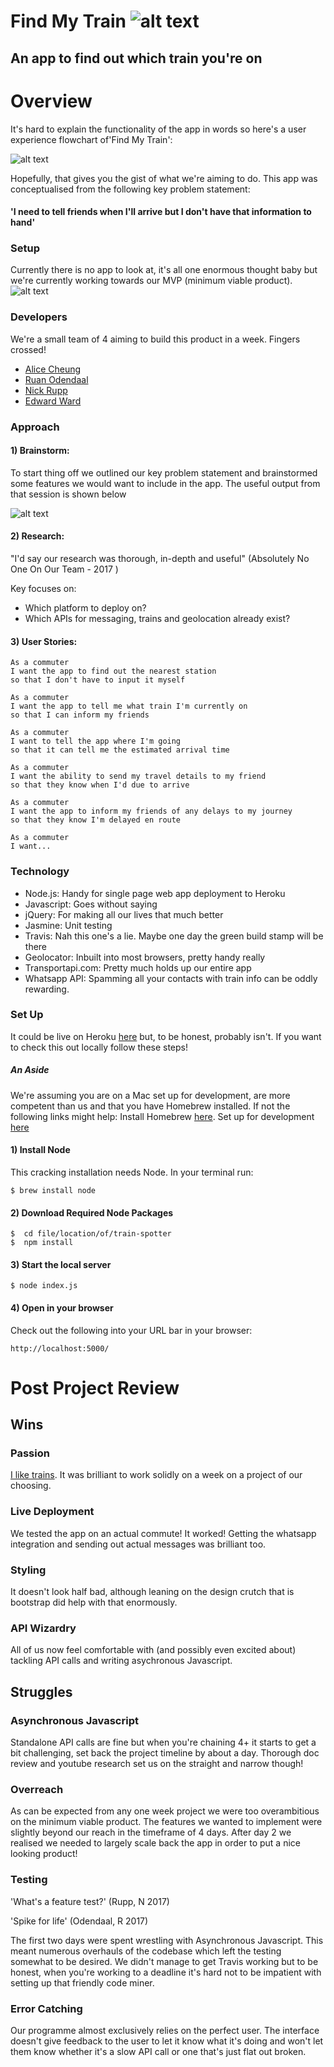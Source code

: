 # Find My Train ![alt text](https://travis-ci.org/whatsrupp/train-spotter.svg?branch=master 'travis build stamp')
## An app to find out which train you're on

# Overview
It's hard to explain the functionality of the app in words so here's a user experience flowchart of'Find My Train':

![alt text](/docs/images/flowchart.png 'mockup')

Hopefully, that gives you the gist of what we're aiming to do. This app was conceptualised from the following key problem statement:

#### 'I need to tell friends when I'll arrive but I don't have that information to hand'

### Setup
Currently there is no app to look at, it's all one enormous thought baby but we're currently working towards our MVP (minimum viable product).
![alt text](/docs/images/mvp.png 'mvp function list')

### Developers
We're a small team of 4 aiming to build this product in a week. Fingers crossed!

- [Alice Cheung](https://github.com/Alicespyglass)
- [Ruan Odendaal](https://github.com/ruanodendaal)
- [Nick Rupp](https://github.com/whatsrupp)
- [Edward Ward](https://github.com/edwardwardward)

### Approach
#### 1) Brainstorm:
To start thing off we outlined our key problem statement and brainstormed some features we would want to include in the app. The useful output from that session is shown below

![alt text](/docs/images/mindmap.png 'mindmap')

#### 2) Research:
"I'd say our research was thorough, in-depth and useful" (Absolutely No One On Our Team - 2017 )

Key focuses on:
- Which platform to deploy on?
- Which APIs for messaging, trains and geolocation already exist?

#### 3) User Stories:

```
As a commuter
I want the app to find out the nearest station
so that I don't have to input it myself
```
```
As a commuter
I want the app to tell me what train I'm currently on
so that I can inform my friends
```
```
As a commuter
I want to tell the app where I'm going
so that it can tell me the estimated arrival time
```
```
As a commuter
I want the ability to send my travel details to my friend
so that they know when I'd due to arrive
```
```
As a commuter
I want the app to inform my friends of any delays to my journey
so that they know I'm delayed en route
```
```
As a commuter
I want...
```

### Technology
- Node.js: Handy for single page web app deployment to Heroku
- Javascript: Goes without saying
- jQuery: For making all our lives that much better
- Jasmine: Unit testing
- Travis: Nah this one's a lie. Maybe one day the green build stamp will be there
- Geolocator: Inbuilt into most browsers, pretty handy really
- Transportapi.com: Pretty much holds up our entire app
- Whatsapp API: Spamming all your contacts with train info can be oddly rewarding.


### Set Up
It could be live on Heroku [here](https://find-my-train.herokuapp.com/) but, to be honest, probably isn't. If you want to check this out locally follow these steps!
##### An Aside
We're assuming you are on a Mac set up for development, are more competent than us and that you have Homebrew installed. If not the following links might help:
Install Homebrew [here](https://brew.sh/).
Set up for development [here](http://www.preparetocode.io/)

#### 1) Install Node

This cracking installation needs Node.
In your terminal run:
```
$ brew install node
```

#### 2) Download Required Node Packages

```
$  cd file/location/of/train-spotter
$  npm install
```

#### 3) Start the local server
```
$ node index.js
```
#### 4) Open in your browser
Check out the following into your URL bar in your browser:
```
http://localhost:5000/
```

# Post Project Review
## Wins
### Passion
[I like trains](https://www.youtube.com/watch?v=hHkKJfcBXcw). It was brilliant to work solidly on a week on a project of our choosing.
### Live Deployment
We tested the app on an actual commute! It worked!
Getting the whatsapp integration and sending out actual messages was brilliant too.
### Styling
It doesn't look half bad, although leaning on the design crutch that is bootstrap did help with that enormously.
### API Wizardry
All of us now feel comfortable with (and possibly even excited about) tackling API calls and writing asychronous Javascript.
## Struggles
### Asynchronous Javascript
Standalone API calls are fine but when you're chaining 4+ it starts to get a bit challenging, set back the project timeline by about a day. Thorough doc review and youtube research set us on the straight and narrow though!
### Overreach
As can be expected from any one week project we were too overambitious on the minimum viable product. The features we wanted to implement were slightly beyond our reach in the timeframe of 4 days. After day 2 we realised we needed to largely scale back the app in order to put a nice looking product!
### Testing
'What's a feature test?'    (Rupp, N 2017)

'Spike for life'    (Odendaal, R 2017)

The first two days were spent wrestling with Asynchronous Javascript. This meant numerous overhauls of the codebase which left the testing somewhat to be desired. We didn't manage to get Travis working but to be honest, when you're working to a deadline it's hard not to be impatient with setting up that friendly code miner.
### Error Catching
Our programme almost exclusively relies on the perfect user. The interface doesn't give feedback to the user to let it know what it's doing and won't let them know whether it's a slow API call or one that's just flat out broken.
